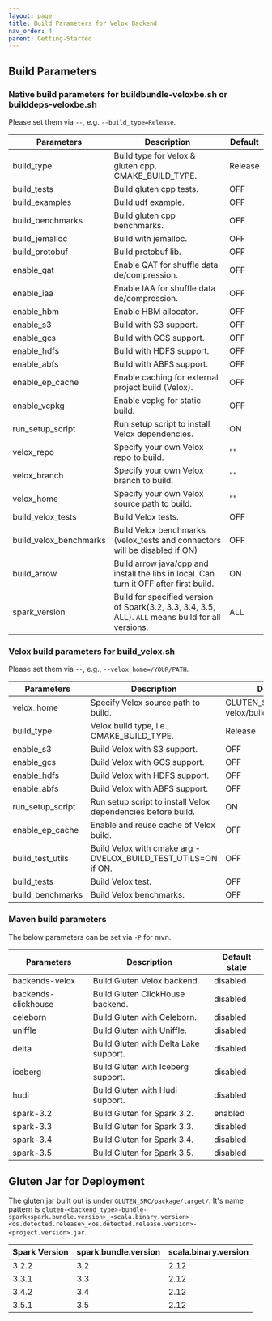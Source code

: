 ```yaml
---
layout: page
title: Build Parameters for Velox Backend
nav_order: 4
parent: Getting-Started
---
```

## Build Parameters
### Native build parameters for buildbundle-veloxbe.sh or builddeps-veloxbe.sh
Please set them via `--`, e.g. `--build_type=Release`.

| Parameters             | Description                                                                                        | Default |
|------------------------|----------------------------------------------------------------------------------------------------|---------|
| build_type             | Build type for Velox & gluten cpp, CMAKE_BUILD_TYPE.                                               | Release |
| build_tests            | Build gluten cpp tests.                                                                            | OFF     |
| build_examples         | Build udf example.                                                                                 | OFF     |
| build_benchmarks       | Build gluten cpp benchmarks.                                                                       | OFF     |
| build_jemalloc         | Build with jemalloc.                                                                               | OFF     |
| build_protobuf         | Build protobuf lib.                                                                                | OFF     |
| enable_qat             | Enable QAT for shuffle data de/compression.                                                        | OFF     |
| enable_iaa             | Enable IAA for shuffle data de/compression.                                                        | OFF     |
| enable_hbm             | Enable HBM allocator.                                                                              | OFF     |
| enable_s3              | Build with S3 support.                                                                             | OFF     |
| enable_gcs             | Build with GCS support.                                                                            | OFF     |
| enable_hdfs            | Build with HDFS support.                                                                           | OFF     |
| enable_abfs            | Build with ABFS support.                                                                           | OFF     |
| enable_ep_cache        | Enable caching for external project build (Velox).                                                 | OFF     |
| enable_vcpkg           | Enable vcpkg for static build.                                                                     | OFF     |
| run_setup_script       | Run setup script to install Velox dependencies.                                                    | ON      |
| velox_repo             | Specify your own Velox repo to build.                                                              | ""      |
| velox_branch           | Specify your own Velox branch to build.                                                            | ""      |
| velox_home             | Specify your own Velox source path to build.                                                       | ""      |
| build_velox_tests      | Build Velox tests.                                                                                 | OFF     |
| build_velox_benchmarks | Build Velox benchmarks (velox_tests and connectors will be disabled if ON)                         | OFF     |
| build_arrow            | Build arrow java/cpp and install the libs in local. Can turn it OFF after first build.             | ON      |
| spark_version          | Build for specified version of Spark(3.2, 3.3, 3.4, 3.5, ALL). `ALL` means build for all versions. | ALL     |

### Velox build parameters for build_velox.sh
Please set them via `--`, e.g., `--velox_home=/YOUR/PATH`.

| Parameters       | Description                                                   | Default                                  |
|------------------|---------------------------------------------------------------|------------------------------------------|
| velox_home       | Specify Velox source path to build.                           | GLUTEN_SRC/ep/build-velox/build/velox_ep |
| build_type       | Velox build type, i.e., CMAKE_BUILD_TYPE.                     | Release                                  |
| enable_s3        | Build Velox with S3 support.                                  | OFF                                      |
| enable_gcs       | Build Velox with GCS support.                                 | OFF                                      |
| enable_hdfs      | Build Velox with HDFS support.                                | OFF                                      |
| enable_abfs      | Build Velox with ABFS support.                                | OFF                                      |
| run_setup_script | Run setup script to install Velox dependencies before build.  | ON                                       |
| enable_ep_cache  | Enable and reuse cache of Velox build.                        | OFF                                      |
| build_test_utils | Build Velox with cmake arg -DVELOX_BUILD_TEST_UTILS=ON if ON. | OFF                                      |
| build_tests      | Build Velox test.                                             | OFF                                      |
| build_benchmarks | Build Velox benchmarks.                                       | OFF                                      |

### Maven build parameters
The below parameters can be set via `-P` for mvn.

| Parameters          | Description                           | Default state |
|---------------------|---------------------------------------|---------------|
| backends-velox      | Build Gluten Velox backend.           | disabled      |
| backends-clickhouse | Build Gluten ClickHouse backend.      | disabled      |
| celeborn            | Build Gluten with Celeborn.           | disabled      |
| uniffle             | Build Gluten with Uniffle.            | disabled      |
| delta               | Build Gluten with Delta Lake support. | disabled      |
| iceberg             | Build Gluten with Iceberg support.    | disabled      |
| hudi                | Build Gluten with Hudi support.       | disabled      |
| spark-3.2           | Build Gluten for Spark 3.2.           | enabled       |
| spark-3.3           | Build Gluten for Spark 3.3.           | disabled      |
| spark-3.4           | Build Gluten for Spark 3.4.           | disabled      |
| spark-3.5           | Build Gluten for Spark 3.5.           | disabled      |

## Gluten Jar for Deployment
The gluten jar built out is under `GLUTEN_SRC/package/target/`.
It's name pattern is `gluten-<backend_type>-bundle-spark<spark.bundle.version>_<scala.binary.version>-<os.detected.release>_<os.detected.release.version>-<project.version>.jar`.

| Spark Version | spark.bundle.version | scala.binary.version |
|---------------|----------------------|----------------------|
| 3.2.2         | 3.2                  | 2.12                 |
| 3.3.1         | 3.3                  | 2.12                 |
| 3.4.2         | 3.4                  | 2.12                 |
| 3.5.1         | 3.5                  | 2.12                 |
